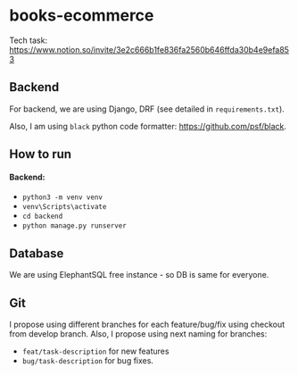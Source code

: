 # books-ecommerce

Tech task: https://www.notion.so/invite/3e2c666b1fe836fa2560b646ffda30b4e9efa853

## Backend

For backend, we are using Django, DRF (see detailed in `requirements.txt`).

Also, I am using `black` python code formatter: https://github.com/psf/black.

## How to run

#### Backend:
- `python3 -m venv venv`
- `venv\Scripts\activate`
- `cd backend`
- `python manage.py runserver`

## Database

We are using ElephantSQL free instance - so DB is same for everyone.

## Git

I propose using different branches for each feature/bug/fix using checkout from develop branch.
Also, I propose using next naming for branches:
- `feat/task-description` for new features
- `bug/task-description` for bug fixes.